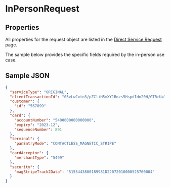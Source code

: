 # InPersonRequest

## Properties <a name="properties"></a>
All properties for the request object are listed in the [Direct Service Request](docs/models/DirectServiceRequest.md) page.

The sample below provides the specific fields required by the in-person use case.

## Sample JSON

```json
{
  "serviceType": "ORIGINAL",
  "clientTransactionId": "03vLwCxtn3/pZCliH5mXY1Bozs5HspdIdn20H/GTRrU=",
  "customer": {
    "id": "567899"
  },
  "card": {
    "accountNumber": "5400000000000000",
    "expiry": "2023-12",
    "sequenceNumber": 891
  },
  "terminal": {
    "panEntryMode": "CONTACTLESS_MAGNETIC_STRIPE"
  },
  "cardAcceptor": {
    "merchantType": "5499"
  },
  "security": {
    "magStripeTrack2Data": "5155443800189981D22072010000525700004"
  }
}
```
